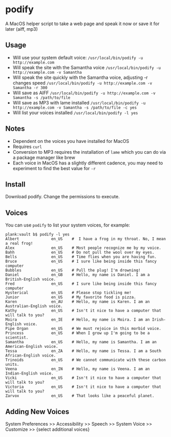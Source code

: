 # podify
A MacOS helper script to take a web page and speak it now or save it for later (aiff, mp3)

## Usage
* Will use your system default voice: `/usr/local/bin/podify -u http://example.com`   
* Will speak the site with the Samantha voice `/usr/local/bin/podify -u http://example.com -v Samantha`  
* Will speak the site quickly with the Samantha voice, adjusting -r changes speed `/usr/local/bin/podify -u http://example.com -v Samantha -r 300`  
* Will save as AIFF `/usr/local/bin/podify -u http://example.com -v Samantha -s /path/to/file`  
* Will save as MP3 with lame installed `/usr/local/bin/podify -u http://example.com -v Samantha -s /path/to/file -c yes`  
* Will list your voices installed  `/usr/local/bin/podify -l yes`  

## Notes
* Dependent on the voices you have installed for MacOS
* Requires `curl`
* Conversion to MP3 requires the installation of `lame` which you can do via a package manager like brew
* Each voice in MacOS has a slightly different cadence, you may need to experiment to find the best value for `-r`

## Install
Download podify.  Change the permissions to execute.

## Voices
You can use `podify` to list your system voices, for example:

`plank:vault b$ podify -l yes`   
`Albert              en_US    #  I have a frog in my throat. No, I mean a real frog!`   
`Alex                en_US    # Most people recognize me by my voice.`   
`Bahh                en_US    # Do not pull the wool over my eyes.`   
`Bells               en_US    # Time flies when you are having fun.`   
`Bruce               en_US    # I sure like being inside this fancy computer`   
`Bubbles             en_US    # Pull the plug! I'm drowning!`   
`Daniel              en_GB    # Hello, my name is Daniel. I am a British-English voice.`   
`Fred                en_US    # I sure like being inside this fancy computer`   
`Hysterical          en_US    # Please stop tickling me!`   
`Junior              en_US    # My favorite food is pizza.`   
`Karen               en_AU    # Hello, my name is Karen. I am an Australian-English voice.`   
`Kathy               en_US    # Isn't it nice to have a computer that will talk to you?`   
`Moira               en_IE    # Hello, my name is Moira. I am an Irish-English voice.`   
`Pipe Organ          en_US    # We must rejoice in this morbid voice.`   
`Princess            en_US    # When I grow up I'm going to be a scientist.`   
`Samantha            en_US    # Hello, my name is Samantha. I am an American-English voice.`   
`Tessa               en_ZA    # Hello, my name is Tessa. I am a South African-English voice.`   
`Trinoids            en_US    # We cannot communicate with these carbon units.`   
`Veena               en_IN    # Hello, my name is Veena. I am an Indian-English voice.`   
`Vicki               en_US    # Isn't it nice to have a computer that will talk to you?`   
`Victoria            en_US    # Isn't it nice to have a computer that will talk to you?`   
`Zarvox              en_US    # That looks like a peaceful planet.`   

## Adding New Voices

System Preferences >> Accessibility >> Speech >> System Voice >> Customize >> {select additional voices}
